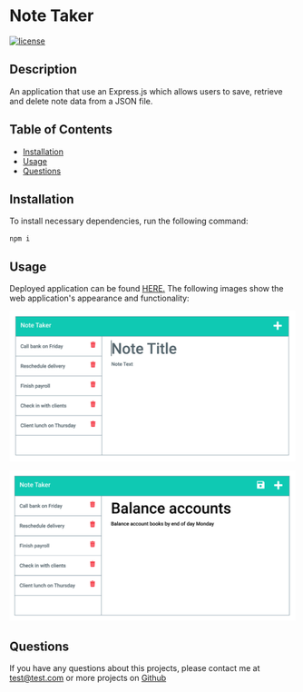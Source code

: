 # Note Taker
 [![license](https://img.shields.io/badge/license-MIT-blue)](https://shields.io)

## Description

An application that use an Express.js which allows users to save, retrieve and delete note data from a JSON file.

## Table of Contents
* [Installation](#installation)
* [Usage](#usage)
* [Questions](#questions)

## Installation

To install necessary dependencies, run the following command:

```
npm i
```

## Usage

Deployed application can be found [HERE.]() 
The following images show the web application's appearance and functionality:

![Existing notes are listed in the left-hand column with empty fields on the right-hand side for the new note’s title and text.](./public/assets/img/demo1.png)

![Note titled “Balance accounts” reads, “Balance account books by end of day Monday,” with other notes listed on the left.](./public/assets/img/demo2.png)

## Questions
If you have any questions about this projects, please contact me at test@test.com or more projects on [Github](https://github.com/begirlz)